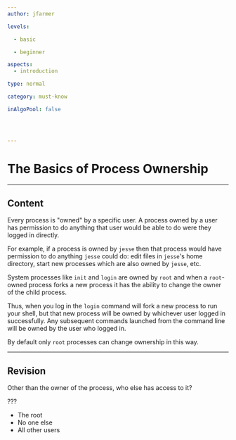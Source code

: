 ```yaml
---
author: jfarmer

levels:

  - basic

  - beginner

aspects:
  - introduction

type: normal

category: must-know

inAlgoPool: false




---
```


# The Basics of Process Ownership

---
## Content

Every process is "owned" by a specific user.  A process owned by a user has permission to do anything that user would be able to do were they logged in directly.

For example, if a process is owned by `jesse` then that process would have permission to do anything `jesse` could do: edit files in `jesse`'s home directory, start new processes which are also owned by `jesse`, etc.

System processes like `init` and `login` are owned by `root` and when a `root`-owned process forks a new process it has the ability to change the owner of the child process.

Thus, when you log in the `login` command will fork a new process to run your shell, but that new process will be owned by whichever user logged in successfully.  Any subsequent commands launched from the command line will be owned by the user who logged in.

By default only `root` processes can change ownership in this way.

---
## Revision

Other than the owner of the process, who else has access to it? 

???

* The root
* No one else
* All other users

 
